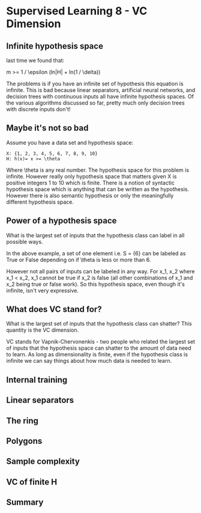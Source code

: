 # Supervised Learning 8 - VC Dimension

## Infinite hypothesis space

last time we found that:

m >= 1 / \epsilon (ln|H| + ln(1 / \delta))

The problems is if you have an infinite set of hypothesis this equation is infinite. This is bad because linear separators, artificial neural networks, and decision trees with continuous inputs all have infinite hypothesis spaces. Of the various algorithms discussed so far, pretty much only decision trees with discrete inputs don't!

## Maybe it's not so bad

Assume you have a data set and hypothesis space:

```
X: {1, 2, 3, 4, 5, 6, 7, 8, 9, 10}
H: h(x)= x >= \theta
```

Where \theta is any real number. The hypothesis space for this problem is infinite. However really only hypothesis space that matters given X is positive integers 1 to 10 which is finite. There is a notion of syntactic hypothesis space which is anything that can be written as the hypothesis. However there is also semantic hypothesis or only the meaningfully different hypothesis space.

## Power of a hypothesis space

What is the largest set of inputs that the hypothesis class can label in all possible ways.

In the above example, a set of one element i.e. S = {6} can be labeled as True or False depending on if \theta is less or more than 6. 

However not all pairs of inputs can be labeled in any way. For x_1, x_2 where x_1 < x_2, x_1 cannot be true if x_2 is false (all other combinations of x_1 and x_2 being true or false work). So this hypothesis space, even though it's infinite, isn't very expressive.

## What does VC stand for?

What is the largest set of inputs that the hypothesis class can shatter? This quantity is the VC dimension.

VC stands for Vapnik-Chervonenkis - two people who related the largest set of inputs that the hypothesis space can shatter to the amount of data need to learn. As long as dimensionality is finite, even if the hypothesis class is infinite we can say things about how much data is needed to learn.

## Internal training



## Linear separators



## The ring



## Polygons



## Sample complexity



## VC of finite H



## Summary


